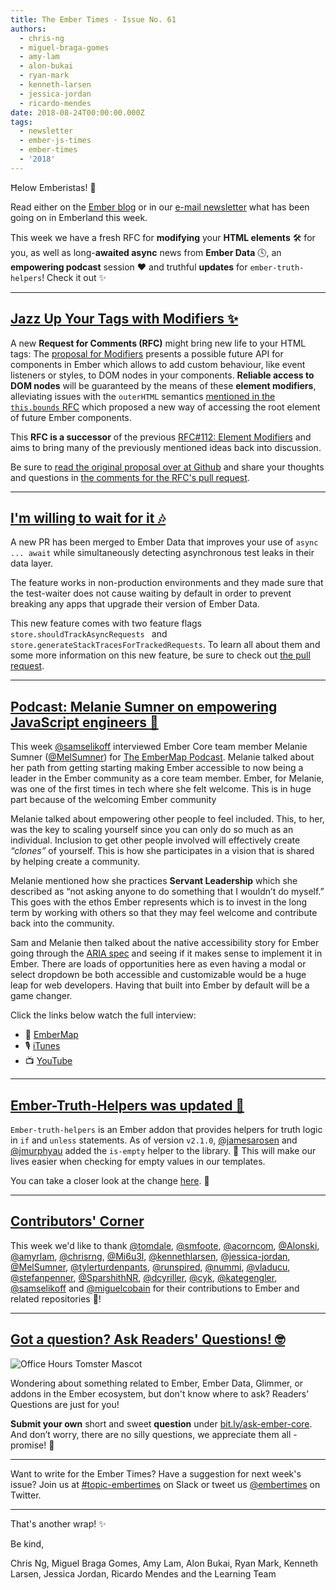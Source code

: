 ```yaml
---
title: The Ember Times - Issue No. 61
authors:
  - chris-ng
  - miguel-braga-gomes
  - amy-lam
  - alon-bukai
  - ryan-mark
  - kenneth-larsen
  - jessica-jordan
  - ricardo-mendes
date: 2018-08-24T00:00:00.000Z
tags:
  - newsletter
  - ember-js-times
  - ember-times
  - '2018'
---
```



Ħelow Emberistas! 🐹

Read either on the [Ember blog](https://emberjs.com/blog/tags/newsletter.html) or in our [e-mail newsletter](https://the-emberjs-times.ongoodbits.com/) what has been going on in Emberland this week.

This week we have a fresh RFC for **modifying** your **HTML elements** 🛠 for you, as well as long-**awaited async**  news from **Ember Data** 🕓, an **empowering podcast** session ❤️ and truthful **updates** for `ember-truth-helpers`! Check it out ✨

---

## [Jazz Up Your Tags with Modifiers ✨](https://github.com/emberjs/rfcs/pull/353)

A new **Request for Comments (RFC)** might bring new life to your HTML tags:
The [proposal for Modifiers](https://github.com/emberjs/rfcs/blob/new-modifiers/text/0000-modifiers.md) presents a possible future API for components in Ember which allows to
add custom behaviour, like event listeners or styles, to DOM nodes in your components. **Reliable access to DOM nodes** will be guaranteed by the means of these **element modifiers**, alleviating issues with the `outerHTML` semantics [mentioned in the `this.bounds` RFC](https://github.com/emberjs/rfcs/pull/351#issuecomment-412123046) which proposed a new way of accessing the root element of future Ember components.

This **RFC is a successor** of the previous [RFC#112: Element Modifiers](https://github.com/emberjs/rfcs/pull/112) and aims to bring many of the previously mentioned ideas back into discussion.

Be sure to [read the original proposal over at Github](https://github.com/emberjs/rfcs/pull/353) and share your thoughts and questions in [the comments for the RFC's pull request](https://github.com/emberjs/rfcs/pull/353).

---

## [I'm willing to wait for it 🎶](https://github.com/emberjs/data/pull/5545)
A new PR has been merged to Ember Data that improves your use of `async ... await` while simultaneously detecting asynchronous test leaks in their data layer.

The feature works in non-production environments and they made sure that the test-waiter does not cause waiting by default in order to prevent breaking any apps that upgrade their version of Ember Data.

This new feature comes with two feature flags `store.shouldTrackAsyncRequests `  and `store.generateStackTracesForTrackedRequests`. To learn all about them and some more information on this new feature, be sure to check out [the pull request](https://github.com/emberjs/data/pull/5545).

---

## [Podcast: Melanie Sumner on empowering JavaScript engineers 💪](https://twitter.com/samselikoff/status/1032298098901639169)

This week [@samselikoff](https://github.com/samselikoff) interviewed Ember Core team member Melanie Sumner ([@MelSumner](https://github.com/MelSumner)) for [The EmberMap Podcast](https://embermap.com/). Melanie talked about her path from getting starting making Ember accessible to now being a leader in the Ember community as a core team member. Ember, for Melanie, was one of the first times in tech where she felt welcome. This is in huge part because of the welcoming Ember community

Melanie talked about empowering other people to feel included. This, to her, was the key to scaling yourself since you can only do so much as an individual. Inclusion to get other people involved will effectively create _“clones”_ of yourself. This is how she participates in a vision that is shared by helping create a community.

<!--alex ignore servant-->
Melanie mentioned how she practices **Servant Leadership** which she described as “not asking anyone to do something that I wouldn’t do myself.” This goes with the ethos Ember represents which is to invest in the long term by working with others so that they may feel welcome and contribute back into the community.

Sam and Melanie then talked about the native accessibility story for Ember going through the [ARIA spec](https://developer.mozilla.org/en-US/docs/Web/Accessibility/ARIA) and seeing if it makes sense to implement it in Ember. There are loads of opportunities here as even having a modal or select dropdown be both accessible and customizable would be a huge leap for web developers. Having that built into Ember by default will be a game changer.

Click the links below watch the full interview:
- 🎥 [EmberMap](https://embermap.com/topics/the-embermap-podcast/melanie-sumner-on-empowering-javascript-engineers)
- 🎙️ [iTunes](https://itunes.apple.com/us/podcast/the-embermap-podcast/id1288274408?mt=2)
- 📺 [YouTube](https://www.youtube.com/watch?v=KXFYNhNgn_Q)

---

## [Ember-Truth-Helpers was updated 🙌](https://github.com/jmurphyau/ember-truth-helpers)

`Ember-truth-helpers` is an Ember addon that provides helpers for truth logic in `if` and `unless` statements.
As of version `v2.1.0`, [@jamesarosen](https://github.com/jamesarosen) and [@jmurphyau](https://github.com/jmurphyau) added the `is-empty` helper to the library. 🎉
This will make our lives easier when checking for empty values in our templates.

You can take a closer look at the change [here](https://github.com/jmurphyau/ember-truth-helpers/commit/cd4147e4ed76dfc5cf585ea87c6e08fcf99b7e16). 👀

---

## [Contributors' Corner](https://guides.emberjs.com/release/contributing/repositories/)

<p>This week we'd like to thank <a href="https://github.com/tomdale" target="gh-user">@tomdale</a>, <a href="https://github.com/smfoote" target="gh-user">@smfoote</a>, <a href="https://github.com/acorncom" target="gh-user">@acorncom</a>, <a href="https://github.com/Alonski" target="gh-user">@Alonski</a>, <a href="https://github.com/amyrlam" target="gh-user">@amyrlam</a>, <a href="https://github.com/chrisrng" target="gh-user">@chrisrng</a>, <a href="https://github.com/Mi6u3l" target="gh-user">@Mi6u3l</a>, <a href="https://github.com/kennethlarsen" target="gh-user">@kennethlarsen</a>, <a href="https://github.com/jessica-jordan" target="gh-user">@jessica-jordan</a>, <a href="https://github.com/MelSumner" target="gh-user">@MelSumner</a>, <a href="https://github.com/tylerturdenpants" target="gh-user">@tylerturdenpants</a>, <a href="https://github.com/runspired" target="gh-user">@runspired</a>, <a href="https://github.com/nummi" target="gh-user">@nummi</a>, <a href="https://github.com/vladucu" target="gh-user">@vladucu</a>, <a href="https://github.com/stefanpenner" target="gh-user">@stefanpenner</a>, <a href="https://github.com/SparshithNR" target="gh-user">@SparshithNR</a>, <a href="https://github.com/dcyriller" target="gh-user">@dcyriller</a>, <a href="https://github.com/cyk" target="gh-user">@cyk</a>, <a href="https://github.com/kategengler" target="gh-user">@kategengler</a>, <a href="https://github.com/samselikoff" target="gh-user">@samselikoff</a> and <a href="https://github.com/miguelcobain" target="gh-user">@miguelcobain</a> for their contributions to Ember and related repositories 💖!</p>

---

## [Got a question? Ask Readers' Questions! 🤓](https://docs.google.com/forms/d/e/1FAIpQLScqu7Lw_9cIkRtAiXKitgkAo4xX_pV1pdCfMJgIr6Py1V-9Og/viewform)

<div class="blog-row">
  <img class="float-right small transparent padded" alt="Office Hours Tomster Mascot" title="Readers' Questions" src="/images/tomsters/officehours.png" />

  <p>Wondering about something related to Ember, Ember Data, Glimmer, or addons in the Ember ecosystem, but don't know where to ask? Readers’ Questions are just for you!</p>

<p><strong>Submit your own</strong> short and sweet <strong>question</strong> under <a href="https://bit.ly/ask-ember-core" target="rq">bit.ly/ask-ember-core</a>. And don’t worry, there are no silly questions, we appreciate them all - promise! 🤞</p>

</div>

---

Want to write for the Ember Times? Have a suggestion for next week's issue? Join us at [#topic-embertimes](https://embercommunity.slack.com/messages/C8P6UPWNN/) on Slack or tweet us [@embertimes](https://twitter.com/embertimes) on Twitter.

---


That's another wrap! ✨

Be kind,

Chris Ng, Miguel Braga Gomes, Amy Lam, Alon Bukai, Ryan Mark, Kenneth Larsen, Jessica Jordan, Ricardo Mendes and the Learning Team
